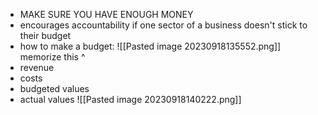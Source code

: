 - MAKE SURE YOU HAVE ENOUGH MONEY
- encourages accountability if one sector of a business doesn't stick to their budget
- how to make a budget:
![[Pasted image 20230918135552.png]]
memorize this ^
- revenue
- costs
- budgeted values
- actual values
![[Pasted image 20230918140222.png]]